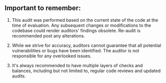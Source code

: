 
## Important to remember:

1. This audit was performed based on the current state of the code at the time of evaluation. Any subsequent changes or modifications to the codebase could render auditors' findings obsolete. Re-audit is recommended post any alterations.

2. While we strive for accuracy, auditors cannot guarantee that all potential vulnerabilities or bugs have been identified. The auditor is not responsible for any overlooked issues.

3. It's always recommended to have multiple layers of checks and balances, including but not limited to, regular code reviews and updated audits.
